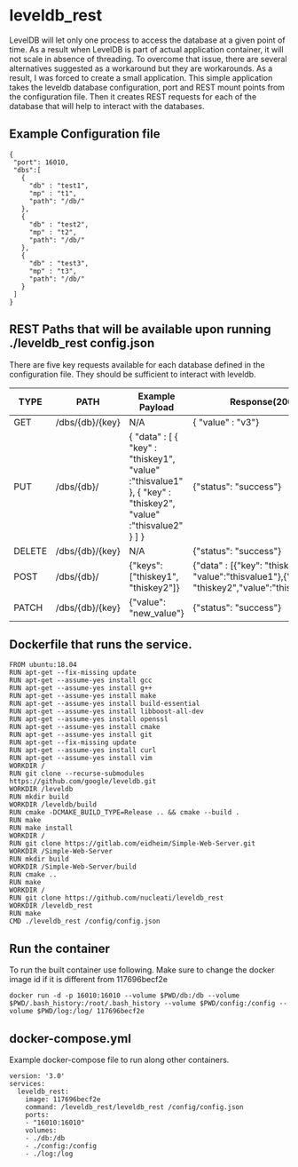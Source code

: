 # leveldb_rest
LevelDB will let only one process to access the database at a given point of time. As a result when LevelDB is part of actual application container, it will not scale in absence of threading. To overcome that issue, there are several alternatives suggested as a workaround but they are workarounds. As a result, I was forced to create a small application. This simple application takes the leveldb database configuration, port and REST mount points from the configuration file. Then it creates REST requests for each of the database that will help to interact with the databases. 

## Example Configuration file

```
{
 "port": 16010,
 "dbs":[
   {
     "db" : "test1",
     "mp" : "t1",
     "path": "/db/"
   },
   {
     "db" : "test2",
     "mp" : "t2",
     "path": "/db/"
   },
   {
     "db" : "test3",
     "mp" : "t3",
     "path": "/db/"
   }
 ]
}
```

## REST Paths that will be available upon running ./leveldb_rest config.json

There are five key requests available for each database defined in the configuration file. They should be sufficient to interact with leveldb.

| TYPE | PATH| Example Payload | Response(200)|
|----|-----------|-----------|--------------|
|GET|/dbs/{db}/{key}|N/A|{ "value" : "v3"}|
|PUT|/dbs/{db}/|{ "data" : [ { "key" : "thiskey1", "value" :"thisvalue1" }, { "key" : "thiskey2", "value" :"thisvalue2" } ] } | {"status": "success"} |
|DELETE|/dbs/{db}/{key}|N/A|{"status": "success"}|
|POST|/dbs/{db}/|{"keys": ["thiskey1", "thiskey2"]}| {"data" : [{"key": "thiskey1", "value":"thisvalue1"},{"key": "thiskey2","value":"thisvalue2"}]} |
|PATCH|/dbs/{db}/{key}|{"value": "new_value"}|{"status": "success"}|

## Dockerfile that runs the service.
```
FROM ubuntu:18.04
RUN apt-get --fix-missing update
RUN apt-get --assume-yes install gcc
RUN apt-get --assume-yes install g++
RUN apt-get --assume-yes install make
RUN apt-get --assume-yes install build-essential
RUN apt-get --assume-yes install libboost-all-dev
RUN apt-get --assume-yes install openssl
RUN apt-get --assume-yes install cmake
RUN apt-get --assume-yes install git
RUN apt-get --fix-missing update
RUN apt-get --assume-yes install curl
RUN apt-get --assume-yes install vim
WORKDIR /
RUN git clone --recurse-submodules https://github.com/google/leveldb.git
WORKDIR /leveldb
RUN mkdir build
WORKDIR /leveldb/build
RUN cmake -DCMAKE_BUILD_TYPE=Release .. && cmake --build .
RUN make
RUN make install
WORKDIR /
RUN git clone https://gitlab.com/eidheim/Simple-Web-Server.git
WORKDIR /Simple-Web-Server
RUN mkdir build
WORKDIR /Simple-Web-Server/build
RUN cmake ..
RUN make
WORKDIR /
RUN git clone https://github.com/nucleati/leveldb_rest
WORKDIR /leveldb_rest
RUN make
CMD ./leveldb_rest /config/config.json
```

## Run the container

To run the built container use following. Make sure to change the docker image id if it is different from 117696becf2e

```
docker run -d -p 16010:16010 --volume $PWD/db:/db --volume $PWD/.bash_history:/root/.bash_history --volume $PWD/config:/config --volume $PWD/log:/log/ 117696becf2e
```

## docker-compose.yml

Example docker-compose file to run along other containers.

```
version: '3.0'
services:
  leveldb_rest:
    image: 117696becf2e
    command: /leveldb_rest/leveldb_rest /config/config.json
    ports:
    - "16010:16010"
    volumes:
    - ./db:/db
    - ./config:/config
    - ./log:/log
    
```
